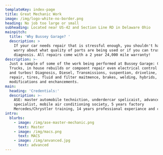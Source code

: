 ```yaml
---
templateKey: index-page
title: Great Mechanic Work
image: /img/logo-white-no-border.png
heading: No job too large or small
subheading: Located near US-42 and Section Line RD in Delaware Ohio
mainpitch:
  title: 'Why Bussey Garage? '
  description: >
    If your car needs repair that is stressful enough, you shouldn't have to
    worry about what quality of parts are being used or if you can trust the
    diagnosis. All repairs come with a 2 year 24,000 mile warranty!
description: >-
  Just a sample of some of the work being performed at Bussey Garage: Cars,
  Trucks, in house rebuilds or compoent repair even electrical control modules
  and turbos! Diagnosis, Diesel, Transmissions, suspention, driveline, engine
  repair, tires, fluid and filter maitmence, brakes, welding, hybrids,
  modifications and enchancements.   
main:
  heading: 'Credentials:'
  description: >-
    ASE: master automobile techniction, underdercar spelicaist, advanced level
    specialist, mobile air conditioning society, 5 years factory
    Mercedes/Chrystler training, 14 years professional experiance and counting. 
intro:
  blurbs:
    - image: /img/ase-master-mechanic.png
      text: Master
    - image: /img/macs.png
      text: MACS
    - image: /img/anvanced.jpg
      text: advanced
---
```


